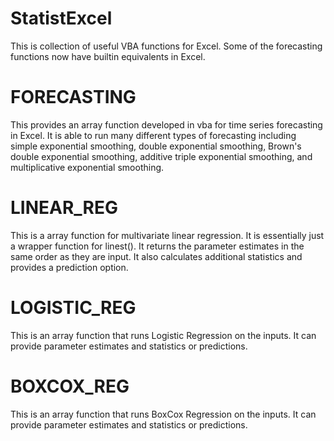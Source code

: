 # StatistExcel
This is collection of useful VBA functions for Excel. Some of the forecasting functions now have builtin equivalents in Excel.

# FORECASTING
This provides an array function developed in vba for time series forecasting in Excel. 
It is able to run many different types of forecasting including simple exponential smoothing,
double exponential smoothing, Brown's double exponential smoothing, additive triple exponential smoothing,
and multiplicative exponential smoothing. 

# LINEAR_REG
This is a array function for multivariate linear regression. It is essentially just a wrapper function for linest(). It returns the parameter estimates in the same order as they are input. It also calculates additional statistics and provides a prediction option. 

# LOGISTIC_REG
This is an array function that runs Logistic Regression on the inputs. It can provide parameter estimates and statistics or predictions. 

# BOXCOX_REG
This is an array function that runs BoxCox Regression on the inputs. It can provide parameter estimates and statistics or predictions. 

